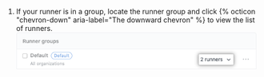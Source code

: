 1. If your runner is in a group, locate the runner group and click {% octicon "chevron-down" aria-label="The downward chevron" %} to view the list of runners.
    ![List runner group](/assets/images/help/settings/actions-org-enterprise-list-group-runners.png)

